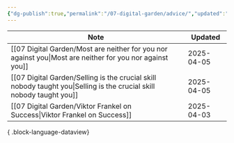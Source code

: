 ```yaml
---
{"dg-publish":true,"permalink":"/07-digital-garden/advice/","updated":"2025-04-03T20:10:21.117-07:00"}
---
```



| Note                                                                                                                    | Updated    |
| ----------------------------------------------------------------------------------------------------------------------- | ---------- |
| [[07 Digital Garden/Most are neither for you nor against you\|Most are neither for you nor against you]]             | 2025-04-05 |
| [[07 Digital Garden/Selling is the crucial skill nobody taught you\|Selling is the crucial skill nobody taught you]] | 2025-04-05 |
| [[07 Digital Garden/Viktor Frankel on Success\|Viktor Frankel on Success]]                                           | 2025-04-03 |

{ .block-language-dataview}
